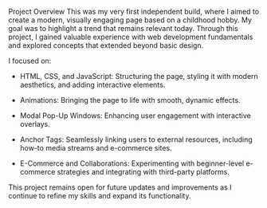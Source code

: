 Project Overview
This was my very first independent build, where I aimed to create a modern, visually engaging page based on a childhood hobby. My goal was to highlight a trend that remains relevant today. Through this project, I gained valuable experience with web development fundamentals and explored concepts that extended beyond basic design.

I focused on:

* HTML, CSS, and JavaScript: Structuring the page, styling it with modern aesthetics, and adding interactive elements.

* Animations: Bringing the page to life with smooth, dynamic effects.

* Modal Pop-Up Windows: Enhancing user engagement with interactive overlays.

* Anchor Tags: Seamlessly linking users to external resources, including how-to media streams and e-commerce sites.

* E-Commerce and Collaborations: Experimenting with beginner-level e-commerce strategies and integrating with third-party platforms.

This project remains open for future updates and improvements as I continue to refine my skills and expand its functionality.